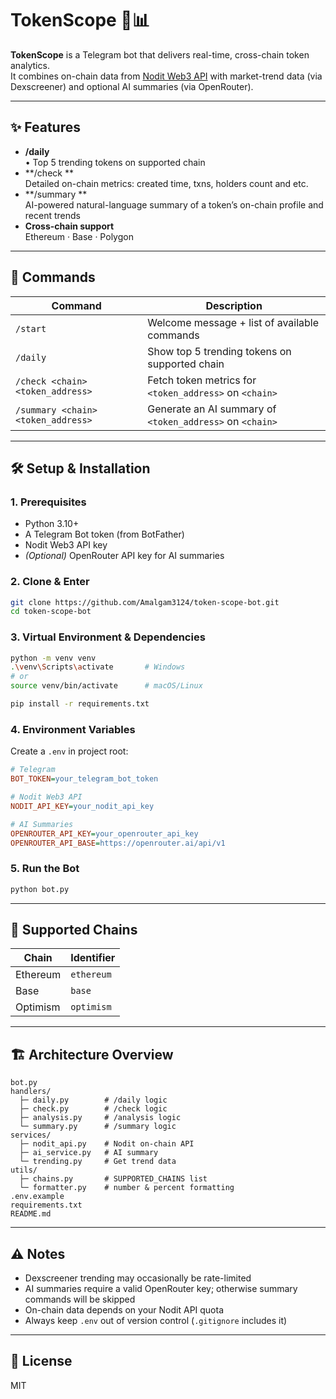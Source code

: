 # TokenScope 🧠📊

**TokenScope** is a Telegram bot that delivers real-time, cross-chain token analytics.\
It combines on-chain data from [Nodit Web3 API](https://developer.nodit.io) with market-trend data (via Dexscreener) and optional AI summaries (via OpenRouter).

---

## ✨ Features

- **/daily**\
  • Top 5 trending tokens on supported chain
- **/check **\
  Detailed on-chain metrics: created time, txns, holders count and etc.
- **/summary **\
  AI-powered natural-language summary of a token’s on-chain profile and recent trends
- **Cross-chain support**\
  Ethereum · Base · Polygon

---

## 🚀 Commands

| Command                            | Description                                              |
| ---------------------------------- | -------------------------------------------------------- |
| `/start`                           | Welcome message + list of available commands             |
| `/daily`                           | Show top 5 trending tokens on supported chain            |
| `/check <chain> <token_address>`   | Fetch token metrics for `<token_address>` on `<chain>`   |
| `/summary <chain> <token_address>` | Generate an AI summary of `<token_address>` on `<chain>` |

---

## 🛠️ Setup & Installation

### 1. Prerequisites

- Python 3.10+
- A Telegram Bot token (from BotFather)
- Nodit Web3 API key
- *(Optional)* OpenRouter API key for AI summaries

### 2. Clone & Enter

```bash
git clone https://github.com/Amalgam3124/token-scope-bot.git
cd token-scope-bot
```

### 3. Virtual Environment & Dependencies

```bash
python -m venv venv
.\venv\Scripts\activate       # Windows
# or
source venv/bin/activate      # macOS/Linux

pip install -r requirements.txt
```

### 4. Environment Variables

Create a `.env` in project root:

```ini
# Telegram
BOT_TOKEN=your_telegram_bot_token

# Nodit Web3 API
NODIT_API_KEY=your_nodit_api_key

# AI Summaries
OPENROUTER_API_KEY=your_openrouter_api_key
OPENROUTER_API_BASE=https://openrouter.ai/api/v1

```

### 5. Run the Bot

```bash
python bot.py
```

---

## 🔗 Supported Chains

| Chain    | Identifier |
| -------- | ---------- |
| Ethereum | `ethereum` |
| Base     | `base`     |
| Optimism | `optimism` |

---

## 🏗️ Architecture Overview

```
bot.py
handlers/
  ├─ daily.py        # /daily logic
  ├─ check.py        # /check logic
  ├─ analysis.py     # /analysis logic
  └─ summary.py      # /summary logic
services/
  ├─ nodit_api.py    # Nodit on-chain API
  ├─ ai_service.py   # AI summary
  └─ trending.py     # Get trend data
utils/
  ├─ chains.py       # SUPPORTED_CHAINS list
  └─ formatter.py    # number & percent formatting
.env.example
requirements.txt
README.md
```

---

## ⚠️ Notes

- Dexscreener trending may occasionally be rate-limited 
- AI summaries require a valid OpenRouter key; otherwise summary commands will be skipped
- On-chain data depends on your Nodit API quota
- Always keep `.env` out of version control (`.gitignore` includes it)

---

## 📜 License

MIT
